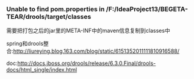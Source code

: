 ### Unable to find pom.properties in /F:/IdeaProject13/BEGETA-TEAR/drools/target/classes
需要把打包之后的jar里的META-INF中的maven信息复制到classes中

spring和drools整合:<http://liureying.blog.163.com/blog/static/6151352011111810916588/>

doc:<http://docs.jboss.org/drools/release/6.3.0.Final/drools-docs/html_single/index.html>

